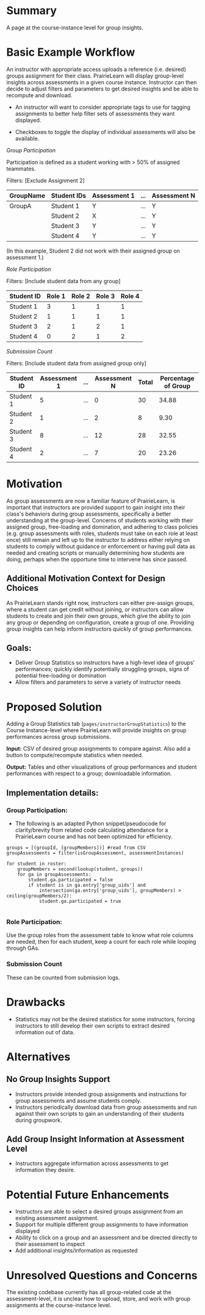 # Summary
A page at the course-instance level for group insights. 

# Basic Example Workflow
An instructor with appropriate access uploads a reference (i.e. desired) groups assignment for their class. PrairieLearn will display group-level insights across assessments in a given course instance. Instructor can then decide to adjust filters and parameters to get desired insights and be able to recompute and download. 

* An instructor will want to consider appropriate tags to use for tagging assignments to better help filter sets of assessments they want displayed. 

* Checkboxes to toggle the display of individual assessments will also be available.

*Group Participation* 

Participation is defined as a student working with > 50% of assigned teammates.

Filters: [Exclude Assignment 2]

| GroupName | Student IDs | Assessment 1 | ... | Assessment N|
|-----------|-------------|--------------|-----|-------------|
| GroupA    | Student 1   |      Y       | ... |      Y      |
|           | Student 2   |      X       | ... |      Y      |
|           | Student 3   |      Y       | ... |      Y      |
|           | Student 4   |      Y       | ... |      Y      |

(In this example, Student 2 did not work with their assigned group on assessment 1.)

*Role Participation*

Filters: [Include student data from any group]

| Student ID | Role 1 | Role 2 | Role 3 | Role 4 |
|------------|--------|--------|--------|--------|
| Student 1  |    3   |   1    |   1    |   1    |
| Student 2  |    1   |   1    |   1    |   1    |
| Student 3  |    2   |   1    |   2    |   1    |
| Student 4  |    0   |   2    |   1    |   2    |

*Submission Count* 

Filters: [Include student data from assigned group only]

| Student ID | Assessment 1 | ... | Assessment N | Total | Percentage of Group |
|------------|--------------|-----|--------------|-------|---------------------|
| Student 1  |      5       | ... |      0       |  30   |        34.88        |
| Student 2  |      1       | ... |      2       |   8   |         9.30        |
| Student 3  |      8       | ... |     12       |  28   |        32.55        |
| Student 4  |      2       | ... |      7       |  20   |        23.26        |


# Motivation
As group assessments are now a familiar feature of PrairieLearn, is important that instructors are provided support to gain insight into their class's behaviors during group assessments, specifically a better understanding at the group-level. Concerns of students working with their assigned group, free-loading and domination, and adhering to class policies (e.g. group assessments with roles, students must take on each role at least once) still remain and left up to the instructor to address either relying on students to comply without guidance or enforcement or having pull data as needed and creating scripts or manually determining how students are doing, perhaps when the opportune time to intervene has since passed.

## Additional Motivation Context for Design Choices
As PrairieLearn stands right now, instructors can either pre-assign groups, where a student can get credit without joining, or instructors can allow students to create and join their own groups, which give the ability to join any group or depending on configuration, create a group of one. Providing group insights can help inform instructors quickly of group performances.

## Goals: 
* Deliver Group Statistics so instructors have a high-level idea of groups' performances; quickly identify potentially struggling groups, signs of potential free-loading or domination
* Allow filters and parameters to serve a variety of instructor needs

# Proposed Solution
Adding a Group Statistics tab (`pages/instructorGroupStatistics`) to the Course Instance-level where PrairieLearn will provide insights on group performances across group submissions. 

**Input:** CSV of desired group assignments to compare against. 
Also add a button to compute/recompute statistics when needed. 

**Output:** Tables and other visualizations of group performances and student performances with respect to a group; downloadable information.

## Implementation details: 

### Group Participation: 
* The following is an adapted Python snippet/pseudocode for clarity/brevity from related code calculating attendance for a PrairieLearn course and has not been optimized for efficiency. 

```
groups = [(groupId, [groupMembers])] #read from CSV
groupAssessments = filter(isGroupAssessment, assessmentInstances)

for student in roster:
    groupMembers = second(lookup(student, groups))
    for ga in groupAssessments: 
        student.ga.participated = false
        if student is in ga.entry['group_uids'] and 
            intersection(ga.entry['group_uids'], groupMembers) > ceiling(groupMembers/2): 
            student.ga.participated = true
      
```

### Role Participation: 

Use the group roles from the assessment table to know what role columns are needed, then for each student, keep a count for each role while looping through GAs. 

### Submission Count

These can be counted from submission logs. 



# Drawbacks
* Statistics may not be the desired statistics for some instructors, forcing instructors to still develop their own scripts to extract desired information out of data.


# Alternatives

## No Group Insights Support
* Instructors provide intended group assignments and instructions for group assessments and assume students comply.
* Instructors periodically download data from group assessments and run against their own scripts to gain an understanding of their students during groupwork.

## Add Group Insight Information at Assessment Level
* Instructors aggregate information across assessments to get information they desire.

# Potential Future Enhancements
* Instructors are able to select a desired groups assignment from an existing assessment assignment.
* Support for multiple different group assignments to have information displayed
* Ability to click on a group and an assessment and be directed directly to their assessment to inspect
* Add additional insights/information as requested


# Unresolved Questions and Concerns
The existing codebase currently has all group-related code at the assessment-level, it is unclear how to upload, store, and work with group assignments at the course-instance level.
